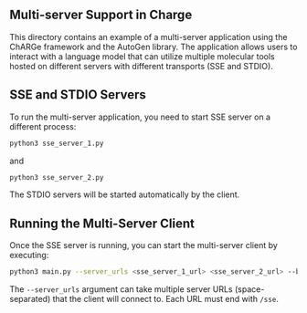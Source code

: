 ## Multi-server Support in Charge

This directory contains an example of a multi-server application using the ChARGe framework and the AutoGen library. The application allows users to interact with a language model that can utilize multiple molecular tools hosted on different servers with different transports (SSE and STDIO).

## SSE and STDIO Servers
To run the multi-server application, you need to start SSE server on a different process:
```bash
python3 sse_server_1.py
```
and 
```bash
python3 sse_server_2.py
```

The STDIO servers will be started automatically by the client.

## Running the Multi-Server Client
Once the SSE server is running, you can start the multi-server client by executing:
```bash
python3 main.py --server_urls <sse_server_1_url> <sse_server_2_url> --backend <backend> --model <model_name>
```

The `--server_urls` argument can take multiple server URLs (space-separated) that the client will connect to. Each URL must end with `/sse`.


